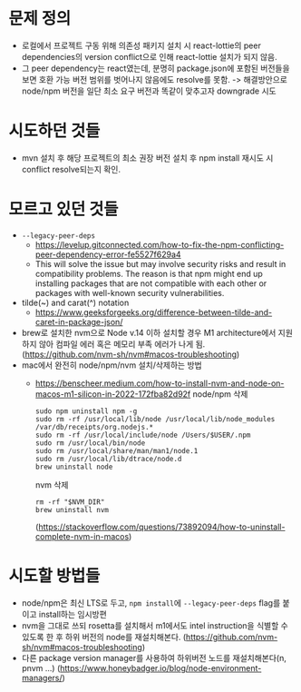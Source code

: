 # 문제 정의
- 로컬에서 프로젝트 구동 위해 의존성 패키지 설치 시 react-lottie의 peer dependencies의 version conflict으로 인해 react-lottie 설치가 되지 않음.
- 그 peer dependency는 react였는데, 분명히 package.json에 포함된 버전들을 보면 호환 가능 버전 범위를 벗어나지 않음에도 resolve를 못함.
-> 해결방안으로 node/npm 버전을 일단 최소 요구 버전과 똑같이 맞추고자 downgrade 시도

# 시도하던 것들
- mvn 설치 후 해당 프로젝트의 최소 권장 버전 설치 후 npm install 재시도 시 conflict resolve되는지 확인.

# 모르고 있던 것들
- `--legacy-peer-deps`
  - https://levelup.gitconnected.com/how-to-fix-the-npm-conflicting-peer-dependency-error-fe5527f629a4 
  - This will solve the issue but may involve security risks and result in compatibility problems. The reason is that npm might end up installing packages that are not compatible with each other or packages with well-known security vulnerabilities.
- tilde(~) and carat(^) notation 
  - https://www.geeksforgeeks.org/difference-between-tilde-and-caret-in-package-json/
- brew로 설치한 nvm으로 Node v.14 이하 설치할 경우 M1 architecture에서 지원하지 않아 컴파일 에러 혹은 메모리 부족 에러가 나게 됨. (https://github.com/nvm-sh/nvm#macos-troubleshooting)
- mac에서 완전히 node/npm/nvm 설치/삭제하는 방법
  - https://benscheer.medium.com/how-to-install-nvm-and-node-on-macos-m1-silicon-in-2022-172fba82d92f
    node/npm 삭제
    ```
    sudo npm uninstall npm -g
    sudo rm -rf /usr/local/lib/node /usr/local/lib/node_modules /var/db/receipts/org.nodejs.*
    sudo rm -rf /usr/local/include/node /Users/$USER/.npm
    sudo rm /usr/local/bin/node
    sudo rm /usr/local/share/man/man1/node.1
    sudo rm /usr/local/lib/dtrace/node.d
    brew uninstall node
    ```

    nvm 삭제

    ```
    rm -rf "$NVM_DIR"
    brew uninstall nvm
    ```
    (https://stackoverflow.com/questions/73892094/how-to-uninstall-complete-nvm-in-macos)

# 시도할 방법들
- node/npm은 최신 LTS로 두고, `npm install`에 `--legacy-peer-deps` flag를 붙이고 install하는 임시방편 
- nvm을 그대로 쓰되 rosetta를 설치해서 m1에서도 intel instruction을 식별할 수 있도록 한 후 하위 버전의 node를 재설치해본다. (https://github.com/nvm-sh/nvm#macos-troubleshooting)  
- 다른 package version manager를 사용하여 하위버전 노드를 재설치해본다(n, pnvm ...) (https://www.honeybadger.io/blog/node-environment-managers/)

